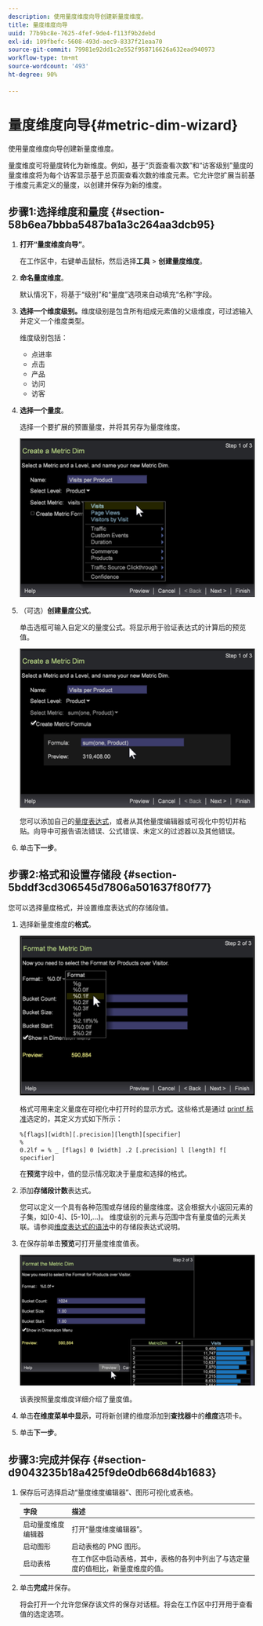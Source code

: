 ```yaml
---
description: 使用量度维度向导创建新量度维度。
title: 量度维度向导
uuid: 77b9bc8e-7625-4fef-9de4-f113f9b2debd
exl-id: 109fbefc-5608-493d-aec9-8337f21eaa70
source-git-commit: 79981e92dd1c2e552f958716626a632ead940973
workflow-type: tm+mt
source-wordcount: '493'
ht-degree: 90%

---
```


# 量度维度向导{#metric-dim-wizard}

使用量度维度向导创建新量度维度。

量度维度可将量度转化为新维度。例如，基于“页面查看次数”和“访客级别”量度的量度维度将为每个访客显示基于总页面查看次数的维度元素。它允许您扩展当前基于维度元素定义的量度，以创建并保存为新的维度。

## 步骤1:选择维度和量度 {#section-58b6ea7bbba5487ba1a3c264aa3dcb95}

1. **打开“量度维度向导”**。

   在工作区中，右键单击鼠标，然后选择&#x200B;**工具** > **创建量度维度**。

1. **命名量度维度**。

   默认情况下，将基于“级别”和“量度”选项来自动填充“名称”字段。

1. **选择一个维度级别。**&#x200B;维度级别是包含所有组成元素值的父级维度，可过滤输入并定义一个维度类型。

   维度级别包括：

   * 点进率
   * 点击
   * 产品
   * 访问
   * 访客

1. **选择一个量度**。

   选择一个要扩展的预置量度，并将其另存为量度维度。

   ![](assets/6_4_workstation_metricdim_metric.png)

1. （可选）**创建量度公式**。

   单击选框可输入自定义的量度公式。将显示用于验证表达式的计算后的预览值。

   ![](assets/6_4_workstation_metricdim_create_metric.png)

   您可以添加自己的[量度表达式](https://experienceleague.adobe.com/docs/data-workbench/using/client/qry-lang-syntx/c-syntx-mtrc-exp.html)，或者从其他量度编辑器或可视化中剪切并粘贴。向导中可报告语法错误、公式错误、未定义的过滤器以及其他错误。

1. 单击&#x200B;**下一步**。

## 步骤2:格式和设置存储段 {#section-5bddf3cd306545d7806a501637f80f77}

您可以选择量度格式，并设置维度表达式的存储段值。

1. 选择新量度维度的&#x200B;**格式**。

   ![](assets/6_4_workstation_metricdim_format_metric.png)

   格式可用来定义量度在可视化中打开时的显示方式。这些格式是通过 [printf 标准](https://www.cplusplus.com/reference/cstdio/printf/)选定的，其定义方式如下所示：

   ```
   %[flags][width][.precision][length][specifier]
   %
   0.2lf = % _ [flags] 0 [width] .2 [.precision] l [length] f[ specifier]
   ```

   在&#x200B;**预览**&#x200B;字段中，值的显示情况取决于量度和选择的格式。

1. 添加&#x200B;**存储段计数**&#x200B;表达式。

   您可以定义一个具有各种范围或存储段的量度维度。这会根据大小返回元素的子集，如[0-4]、[5-10],...)。 维度级别的元素与范围中含有量度值的元素关联。请参阅[维度表达式的语法](https://experienceleague.adobe.com/docs/data-workbench/using/client/qry-lang-syntx/c-syntx-dim-exp.html)中的存储段表达式说明。

1. 在保存前单击&#x200B;**预览**&#x200B;可打开量度维度值表。

   ![](assets/6_4_workstation_metricdim_preview.png)

   该表按照量度维度详细介绍了量度值。

1. 单击&#x200B;**在维度菜单中显示**，可将新创建的维度添加到&#x200B;**查找器**&#x200B;中的&#x200B;**维度**&#x200B;选项卡。
1. 单击&#x200B;**下一步**。

## 步骤3:完成并保存 {#section-d9043235b18a425f9de0db668d4b1683}

1. 保存后可选择启动“量度维度编辑器”、图形可视化或表格。

   | 字段 | 描述 |
   |---|---|
   | 启动量度维度编辑器 | 打开“量度维度编辑器”。 |
   | 启动图形 | 启动表格的 PNG 图形。 |
   | 启动表格 | 在工作区中启动表格，其中，表格的各列中列出了与选定量度的值相比，新量度维度的值。 |

1. 单击&#x200B;**完成**&#x200B;并保存。

   将会打开一个允许您保存该文件的保存对话框。将会在工作区中打开用于查看值的选定选项。
